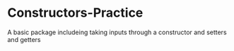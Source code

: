 # Constructors-Practice
A basic package includeing taking inputs through a constructor and setters and getters 
